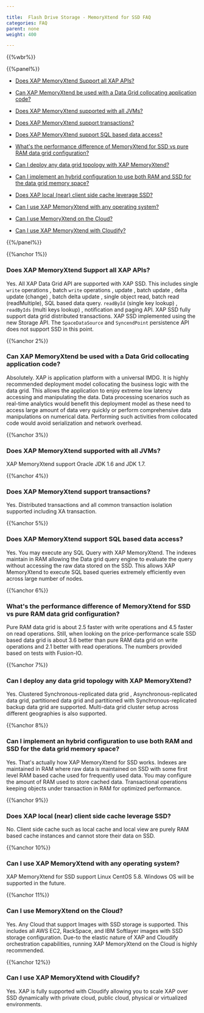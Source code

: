 ```yaml
---

title:  Flash Drive Storage - MemoryXtend for SSD FAQ
categories: FAQ
parent: none
weight: 400

---
```


{{%wbr%}}


{{%panel%}}

- [Does XAP MemoryXtend Support all XAP APIs?](#1)

- [Can XAP MemoryXtend be used with a Data Grid collocating application code?](#2)

- [Does XAP MemoryXtend supported with all JVMs?](#3)

- [Does XAP MemoryXtend support transactions?](#4)

- [Does XAP MemoryXtend support SQL based data access?](#5)

- [What's the performance difference of MemoryXtend for SSD vs pure RAM data grid configuration?](#6)

- [Can I deploy any data grid topology with XAP MemoryXtend?](#7)

- [Can I implement an hybrid configuration to use both RAM and SSD for the data grid memory space?](#8)

- [Does XAP local (near) client side cache leverage SSD?](#9)

- [Can I use XAP MemoryXtend with any operating system?](#10)

- [Can I use MemoryXtend on the Cloud?](#11)

- [Can I use XAP MemoryXtend with Cloudify?](#12)


{{%/panel%}}

{{%anchor 1%}}

### Does XAP MemoryXtend Support all XAP APIs?
Yes. All XAP Data Grid API are supported with XAP SSD. This includes single `write` operations , batch `write` operations , update , batch update , delta update (change) , batch delta update , single object read, batch read (readMultiple), SQL based data query. `readById` (single key lookup) , `readByIds` (multi keys lookup) , notification and paging API. XAP SSD fully support data grid distributed transactions. XAP SSD implemented using the new Storage API. The `SpaceDataSource` and `SyncendPoint` persistence API does not support SSD in this point.

{{%anchor 2%}}

### Can XAP MemoryXtend be used with a Data Grid collocating application code?
Absolutely. XAP is application platform with a universal IMDG. It is highly recommended deployment model collocating the business logic with the data grid. This allows the application to enjoy extreme low latency accessing and manipulating the data. Data processing scenarios such as real-time analytics would benefit this deployment model as these need to access large amount of data very quickly or perform comprehensive data manipulations on numerical data. Performing such activities from collocated code would avoid serialization and network overhead. 

{{%anchor 3%}}

### Does XAP MemoryXtend supported with all JVMs?
XAP MemoryXtend support Oracle JDK 1.6 and JDK 1.7. 

{{%anchor 4%}}

### Does XAP MemoryXtend support transactions?
Yes. Distributed transactions and all common transaction isolation supported including XA transaction.

{{%anchor 5%}}

### Does XAP MemoryXtend support SQL based data access?
Yes. You may execute any SQL Query with XAP MemoryXtend. The indexes maintain in RAM allowing the Data grid query engine to evaluate the query without accessing the raw data stored on the SSD. This allows XAP MemoryXtend to execute SQL based queries extremely efficiently even across large number of nodes.

{{%anchor 6%}}

### What's the performance difference of MemoryXtend for SSD vs pure RAM data grid configuration?
Pure RAM data grid is about 2.5 faster with write operations and 4.5 faster on read operations. Still, when looking on the price-performance scale SSD based data grid is about 3.6 better than pure RAM data grid on write operations and 2.1 better with read operations. The numbers provided based on tests with Fusion-IO.

{{%anchor 7%}}

### Can I deploy any data grid topology with XAP MemoryXtend?
Yes. Clustered Synchronous-replicated data grid , Asynchronous-replicated data grid, partitioned data grid and partitioned with Synchronous-replicated backup data grid are supported. Multi-data grid cluster setup across different geographies is also supported.

{{%anchor 8%}}

### Can I implement an hybrid configuration to use both RAM and SSD for the data grid memory space?
Yes. That's actually how XAP MemoryXtend for SSD works. Indexes are maintained in RAM where raw data is maintained on SSD with some first level RAM based cache used for frequently used data. You may configure the amount of RAM used to store cached data. Transactional operations keeping objects under transaction in RAM for optimized performance. 

{{%anchor 9%}}

### Does XAP local (near) client side cache leverage SSD?
No. Client side cache such as local cache and local view are purely RAM based cache instances and cannot store their data on SSD.

{{%anchor 10%}}

### Can I use XAP MemoryXtend with any operating system?
XAP MemoryXtend for SSD support Linux CentOS 5.8. Windows OS will be supported in the future.

{{%anchor 11%}}

### Can I use MemoryXtend on the Cloud?
Yes. Any Cloud that support Images with SSD storage is supported. This includes all AWS EC2, RackSpace, and IBM Softlayer images with SSD storage configuration. Due-to the elastic nature of XAP and Cloudify orchestration capabilities, running XAP MemoryXtend on the Cloud is highly recommended. 

{{%anchor 12%}}

### Can I use XAP MemoryXtend with Cloudify?
Yes. XAP is fully supported with Cloudify allowing you to scale XAP over SSD dynamically with private cloud, public cloud, physical or virtualized environments.

